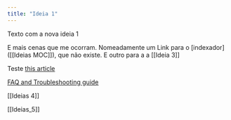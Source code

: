 ```yaml
---
title: "Ideia 1"
---
```


Texto com a nova ideia 1

E mais cenas que me ocorram.
Nomeadamente um Link para o [indexador]([[Ideias MOC]]), que não existe. 
E outro para a a [[Ideia 3]]

Teste 
[this article](https://www.emergeinteractive.com/insights/detail/the-essentials-of-favicons/)

[FAQ and Troubleshooting guide](notes/troubleshooting.md)

[[Ideias 4]]

[[Ideias_5]]





